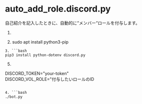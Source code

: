 # auto_add_role.discord.py
自己紹介を記入したときに、自動的に“メンバー“ロールを付与します。

1. ```bash
2. sudo apt install python3-pip
```  
3. ```bash  
pip3 install python-dotenv discord.py
```  
5. ```bash  vim .env  
DISCORD_TOKEN="your-token"  
DISCORD_VOL_ROLE="付与したいロールのID  
```  
  
4. ```bash  
./bot.py  
```   
